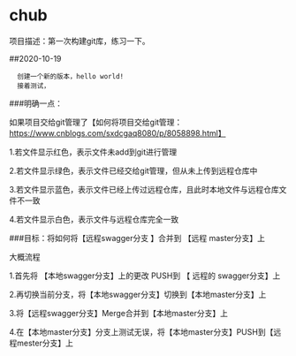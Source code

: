 # chub
项目描述：第一次构建git库，练习一下。


##2020-10-19 
```
  创建一个新的版本，hello world!
  接着测试，
```

###明确一点：

如果项目交给git管理了【如何将项目交给git管理：https://www.cnblogs.com/sxdcgaq8080/p/8058898.html】

1.若文件显示红色，表示文件未add到git进行管理

2.若文件显示绿色，表示文件已经交给git管理，但从未上传到远程仓库中

3.若文件显示蓝色，表示文件已经上传过远程仓库，且此时本地文件与远程仓库文件不一致

4.若文件显示白色，表示文件与远程仓库完全一致


###目标：将如何将【远程swagger分支 】合并到 【远程 master分支】上

大概流程

1.首先将 【本地swagger分支】上的更改 PUSH到 【 远程的 swagger分支】上

2.再切换当前分支，将【本地swagger分支】切换到【本地master分支】上

3.将【远程swagger分支】Merge合并到【本地master分支】上

4.在【本地master分支】分支上测试无误，将【本地master分支】PUSH到【远程mester分支】上